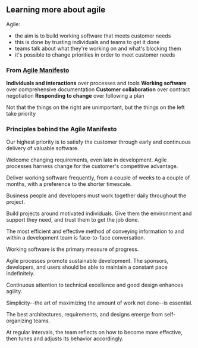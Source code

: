 ## Learning more about agile

Agile:
- the aim is to build working software that meets customer needs
- this is done by trusting individuals and teams to get it done
- teams talk about what they're working on and what's blocking them
- it's possible to change priorities in order to meet customer needs


### From [Agile Manifesto](http://agilemanifesto.org/)
**Individuals and interactions** over processes and tools
**Working software** over comprehensive documentation
**Customer collaboration** over contract negotiation
**Responding to change** over following a plan

Not that the things on the right are unimportant, but the things on the left take priority

### Principles behind the Agile Manifesto

Our highest priority is to satisfy the customer
through early and continuous delivery
of valuable software.

Welcome changing requirements, even late in
development. Agile processes harness change for
the customer's competitive advantage.

Deliver working software frequently, from a
couple of weeks to a couple of months, with a
preference to the shorter timescale.

Business people and developers must work
together daily throughout the project.

Build projects around motivated individuals.
Give them the environment and support they need,
and trust them to get the job done.

The most efficient and effective method of
conveying information to and within a development
team is face-to-face conversation.

Working software is the primary measure of progress.

Agile processes promote sustainable development.
The sponsors, developers, and users should be able
to maintain a constant pace indefinitely.

Continuous attention to technical excellence
and good design enhances agility.

Simplicity--the art of maximizing the amount
of work not done--is essential.

The best architectures, requirements, and designs
emerge from self-organizing teams.

At regular intervals, the team reflects on how
to become more effective, then tunes and adjusts
its behavior accordingly.
